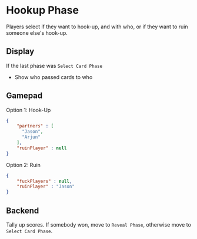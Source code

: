 # Hookup Phase

Players select if they want to hook-up, and with who, or if they want to ruin someone else's hook-up.

## Display

If the last phase was `Select Card Phase`
* Show who passed cards to who


## Gamepad

Option 1: Hook-Up

```JSON
{
    "partners" : [
      "Jason",
      "Arjun"
    ],
    "ruinPlayer" : null
}
```

Option 2: Ruin

```JSON
{
    "fuckPlayers" : null,
    "ruinPlayer" : "Jason"
}
```

## Backend

Tally up scores. If somebody won, move to `Reveal Phase`, otherwise move to `Select Card Phase`.
